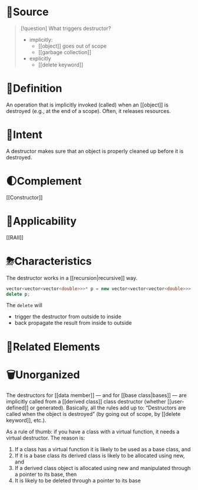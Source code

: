 # 🚿Source

> [!question] What triggers destructor?
> - implicitly:
> 	- [[object]] goes out of scope
> 	- [[garbage collection]]
> - explicitly
> 	- [[delete keyword]]


# 📝Definition
An operation that is implicitly invoked (called) when an [[object]] is destroyed (e.g., at the end of a scope). Often, it releases resources.

# 🎯Intent
A destructor makes sure that an object is properly cleaned up before it is destroyed.

# 🌓Complement
[[Constructor]]

# 🤳Applicability
[[RAII]]

# ⛈Characteristics
The destructor works in a [[recursion|recursive]] way.
```cpp
vector<vector<vector<double>>>* p = new vector<vector<vector<double>>>(13);
delete p;
```
The `delete` will
- trigger the destructor from outside to inside
- back propagate the result from inside to outside

# 🧬Related Elements



# 🗑Unorganized
The destructors for [[data member]] — and for [[base class|bases]] — are implicitly called from a [[derived class]] class destructor (whether [[user-defined]] or generated). Basically, all the rules add up to: “Destructors are called when the object is destroyed” (by going out of scope, by [[delete keyword]], etc.).

As a rule of thumb: if you have a class with a virtual function, it needs a virtual
destructor. The reason is:
1. If a class has a virtual function it is likely to be used as a base class, and
2. If it is a base class its derived class is likely to be allocated using new, and
3. If a derived class object is allocated using new and manipulated through
a pointer to its base, then
4. It is likely to be deleted through a pointer to its base